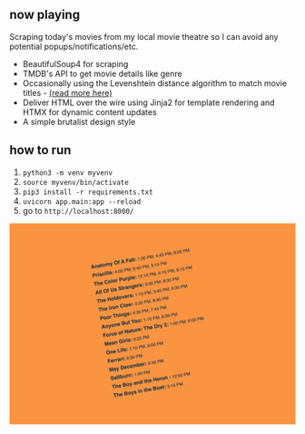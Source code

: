 ## now playing

Scraping today's movies from my local movie theatre so I can avoid any potential popups/notifications/etc.

- BeautifulSoup4 for scraping
- TMDB's API to get movie details like genre
- Occasionally using the Levenshtein distance algorithm to match movie titles - [(read more here)](https://0v00.io/websites-as-non-places-scraping-and-the-levenshtein-distance/)
- Deliver HTML over the wire using Jinja2 for template rendering and HTMX for dynamic content updates
- A simple brutalist design style

## how to run

1. `python3 -m venv myvenv`
2. `source myvenv/bin/activate`
3. `pip3 install -r requirements.txt`
4. `uvicorn app.main:app --reload`
5. go to `http://localhost:8000/`

![screenshot](/screenshot.png)